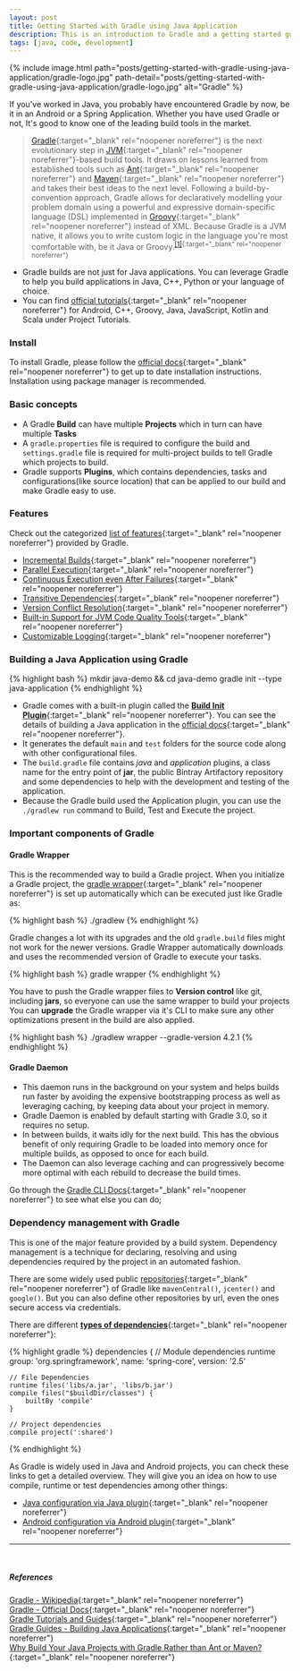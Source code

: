 ```yaml
---
layout: post
title: Getting Started with Gradle using Java Application
description: This is an introduction to Gradle and a getting started guide for Java developers who want to learn what different parts are and how gradle works!
tags: [java, code, development]
---
```


{% include image.html path="posts/getting-started-with-gradle-using-java-application/gradle-logo.jpg" path-detail="posts/getting-started-with-gradle-using-java-application/gradle-logo.jpg" alt="Gradle" %}

If you've worked in Java, you probably have encountered Gradle by now, be it in an Android or a Spring Application. Whether you have used Gradle or not, It's good to know one of the leading build tools in the market.

> [Gradle](https://gradle.org/){:target="_blank" rel="noopener noreferrer"} is the next evolutionary step in [JVM](https://en.wikipedia.org/wiki/Java_virtual_machine){:target="_blank" rel="noopener noreferrer"}-based build tools. It draws on lessons learned from established tools such as [Ant](https://ant.apache.org/){:target="_blank" rel="noopener noreferrer"} and [Maven](https://maven.apache.org/){:target="_blank" rel="noopener noreferrer"} and takes their best ideas to the next level. Following a build-by-convention approach, Gradle allows for declaratively modelling your problem domain using a powerful and expressive domain-specific language (DSL) implemented in [Groovy](http://groovy-lang.org/){:target="_blank" rel="noopener noreferrer"} instead of XML. Because Gradle is a JVM native, it allows you to write custom logic in the language you're most comfortable with, be it Java or Groovy.<sup>[\[1\]](http://www.drdobbs.com/jvm/why-build-your-java-projects-with-gradle/240168608){:target="_blank" rel="noopener noreferrer"}</sup>

* Gradle builds are not just for Java applications. You can leverage Gradle to help you build applications in Java, C++, Python or your language of choice.
* You can find [official tutorials](https://docs.gradle.org/current/userguide/userguide.html){:target="_blank" rel="noopener noreferrer"} for Android, C++, Groovy, Java, JavaScript, Kotlin and Scala under Project Tutorials.


### Install

To install Gradle, please follow the [official docs](https://gradle.org/install/){:target="_blank" rel="noopener noreferrer"} to get up to date installation instructions. Installation using package manager is recommended.


### Basic concepts

* A Gradle **Build** can have multiple **Projects** which in turn can have multiple **Tasks**
* A `gradle.properties` file is required to configure the build and `settings.gradle` file is required for multi-project builds to tell Gradle which projects to build.
* Gradle supports **Plugins**, which contains dependencies, tasks and configurations(like source location) that can be applied to our build and make Gradle easy to use.


### Features

Check out the categorized [list of features](https://gradle.org/features/){:target="_blank" rel="noopener noreferrer"} provided by Gradle.

* [Incremental Builds](https://blog.gradle.org/introducing-incremental-build-support){:target="_blank" rel="noopener noreferrer"}
* [Parallel Execution](https://docs.gradle.org/current/userguide/custom_tasks.html#worker_api){:target="_blank" rel="noopener noreferrer"}
* [Continuous Execution even After Failures](https://docs.gradle.org/current/userguide/tutorial_gradle_command_line.html#sec:continue_build_on_failure){:target="_blank" rel="noopener noreferrer"}
* [Transitive Dependencies](https://docs.gradle.org/current/userguide/dependency_management.html#sub:exclude_transitive_dependencies){:target="_blank" rel="noopener noreferrer"}
* [Version Conflict Resolution](https://docs.gradle.org/current/userguide/dependency_management.html#sec:dependency_resolution){:target="_blank" rel="noopener noreferrer"}
* [Built-in Support for JVM Code Quality Tools](https://docs.gradle.org/current/userguide/pt05.html){:target="_blank" rel="noopener noreferrer"}
* [Customizable Logging](https://docs.gradle.org/current/userguide/logging.html#sec:changing_what_gradle_logs){:target="_blank" rel="noopener noreferrer"}


### Building a Java Application using Gradle

{% highlight bash %}
mkdir java-demo && cd java-demo
gradle init --type java-application
{% endhighlight %}

* Gradle comes with a built-in plugin called the [**Build Init Plugin**](https://docs.gradle.org/current/userguide/build_init_plugin.html){:target="_blank" rel="noopener noreferrer"}. You can see the details of building a Java application in the [official docs](https://guides.gradle.org/building-java-applications/){:target="_blank" rel="noopener noreferrer"}.
* It generates the default `main` and `test` folders for the source code along with other configurational files.
* The `build.gradle` file contains *java* and *application* plugins, a class name for the entry point of **jar**, the public Bintray Artifactory repository and some dependencies to help with the development and testing of the application.
* Because the Gradle build used the Application plugin, you can use the `./gradlew run` command to Build, Test and Execute the project.

### Important components of Gradle

#### Gradle Wrapper

This is the recommended way to build a Gradle project. When you initialize a Gradle project, the [gradle wrapper](https://docs.gradle.org/current/userguide/gradle_wrapper.html){:target="_blank" rel="noopener noreferrer"} is set up automatically which can be executed just like Gradle as:

{% highlight bash %}
./gradlew <task>
{% endhighlight %}

Gradle changes a lot with its upgrades and the old `gradle.build` files might not work for the newer versions. Gradle Wrapper automatically downloads and uses the recommended version of Gradle to execute your tasks.

{% highlight bash %}
gradle wrapper
{% endhighlight %}

You have to push the Gradle wrapper files to **Version control** like git, including **jars**, so everyone can use the same wrapper to build your projects
You can **upgrade** the Gradle wrapper via it's CLI to make sure any other optimizations present in the build are also applied.

{% highlight bash %}
./gradlew wrapper --gradle-version 4.2.1
{% endhighlight %}


#### Gradle Daemon

* This daemon runs in the background on your system and helps builds run faster by avoiding the expensive bootstrapping process as well as leveraging caching, by keeping data about your project in memory.
* Gradle Daemon is enabled by default starting with Gradle 3.0, so it requires no setup.
* In between builds, it waits idly for the next build. This has the obvious benefit of only requiring Gradle to be loaded into memory once for multiple builds, as opposed to once for each build.
* The Daemon can also leverage caching and can progressively become more optimal with each rebuild to decrease the build times.

Go through the [Gradle CLI Docs](https://docs.gradle.org/current/userguide/command_line_interface.html){:target="_blank" rel="noopener noreferrer"} to see what else you can do;


### Dependency management with Gradle

This is one of the major feature provided by a build system. Dependency management is a technique for declaring, resolving and using dependencies required by the project in an automated fashion.

There are some widely used public [repositories](https://docs.gradle.org/current/userguide/repository_types.html){:target="_blank" rel="noopener noreferrer"} of Gradle like `mavenCentral()`, `jcenter()` and `google()`. But you can also define other repositories by url, even the ones secure access via credentials.

There are different [**types of dependencies**](https://docs.gradle.org/current/userguide/dependency_types.html){:target="_blank" rel="noopener noreferrer"}:

{% highlight gradle %}
dependencies {
    // Module dependencies
    runtime group: 'org.springframework', name: 'spring-core', version: '2.5'

    // File Dependencies
    runtime files('libs/a.jar', 'libs/b.jar')
    compile files("$buildDir/classes") {
        builtBy 'compile'
    }

    // Project dependencies
    compile project(':shared')
{% endhighlight %}


As Gradle is widely used in Java and Android projects, you can check these links to get a detailed overview. They will give you an idea on how to use compile, runtime or test dependencies among other things:
* [Java configuration via Java plugin](https://docs.gradle.org/current/userguide/java_plugin.html){:target="_blank" rel="noopener noreferrer"}
* [Android configuration via Android plugin](https://developer.android.com/studio/build/){:target="_blank" rel="noopener noreferrer"}



---
<br>

##### References

[Gradle - Wikipedia](https://en.wikipedia.org/wiki/Gradle){:target="_blank" rel="noopener noreferrer"}
<br>
[Gradle - Official Docs](https://docs.gradle.org/){:target="_blank" rel="noopener noreferrer"}
<br>
[Gradle Tutorials and Guides](https://gradle.org/guides/){:target="_blank" rel="noopener noreferrer"}
<br>
[Gradle Guides - Building Java Applications](https://guides.gradle.org/building-java-applications/){:target="_blank" rel="noopener noreferrer"}
<br>
[Why Build Your Java Projects with Gradle Rather than Ant or Maven?](http://www.drdobbs.com/jvm/why-build-your-java-projects-with-gradle/240168608){:target="_blank" rel="noopener noreferrer"}